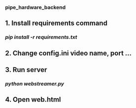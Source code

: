 ### pipe_hardware_backend
## 1. Install requirements command
### ___pip install -r requirements.txt___

## 2. Change config.ini video name, port ...

## 3. Run server
### ___python webstreamer.py___

## 4. Open web.html
